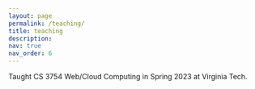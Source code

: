 ```yaml
---
layout: page
permalink: /teaching/
title: teaching
description:
nav: true
nav_order: 6
---
```


Taught CS 3754 Web/Cloud Computing in Spring 2023 at Virginia Tech.

